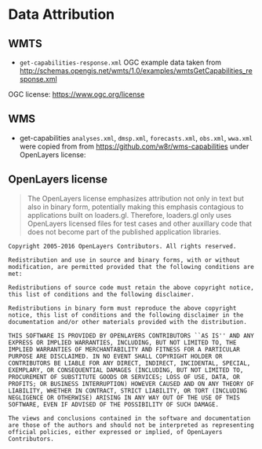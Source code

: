 # Data Attribution

## WMTS

- `get-capabilities-response.xml` OGC example data taken from
http://schemas.opengis.net/wmts/1.0/examples/wmtsGetCapabilities_response.xml

OGC license: https://www.ogc.org/license

## WMS 

- get-capabilities `analyses.xml`, `dmsp.xml`, `forecasts.xml`, `obs.xml`, `wwa.xml` were copied from from https://github.com/w8r/wms-capabilities under  OpenLayers license:

## OpenLayers license

> The OpenLayers license emphasizes attribution not only in text but also in binary form, potentially making this emphasis contagious to applications built on loaders.gl. Therefore, loaders.gl only uses OpenLayers licensed files for test cases and other auxillary code that does not become part of the published application libraries.

```
Copyright 2005-2016 OpenLayers Contributors. All rights reserved.

Redistribution and use in source and binary forms, with or without modification, are permitted provided that the following conditions are met:

Redistributions of source code must retain the above copyright notice, this list of conditions and the following disclaimer.

Redistributions in binary form must reproduce the above copyright notice, this list of conditions and the following disclaimer in the documentation and/or other materials provided with the distribution.

THIS SOFTWARE IS PROVIDED BY OPENLAYERS CONTRIBUTORS ``AS IS'' AND ANY EXPRESS OR IMPLIED WARRANTIES, INCLUDING, BUT NOT LIMITED TO, THE IMPLIED WARRANTIES OF MERCHANTABILITY AND FITNESS FOR A PARTICULAR PURPOSE ARE DISCLAIMED. IN NO EVENT SHALL COPYRIGHT HOLDER OR CONTRIBUTORS BE LIABLE FOR ANY DIRECT, INDIRECT, INCIDENTAL, SPECIAL, EXEMPLARY, OR CONSEQUENTIAL DAMAGES (INCLUDING, BUT NOT LIMITED TO, PROCUREMENT OF SUBSTITUTE GOODS OR SERVICES; LOSS OF USE, DATA, OR PROFITS; OR BUSINESS INTERRUPTION) HOWEVER CAUSED AND ON ANY THEORY OF LIABILITY, WHETHER IN CONTRACT, STRICT LIABILITY, OR TORT (INCLUDING NEGLIGENCE OR OTHERWISE) ARISING IN ANY WAY OUT OF THE USE OF THIS SOFTWARE, EVEN IF ADVISED OF THE POSSIBILITY OF SUCH DAMAGE.

The views and conclusions contained in the software and documentation are those of the authors and should not be interpreted as representing official policies, either expressed or implied, of OpenLayers Contributors.
```

